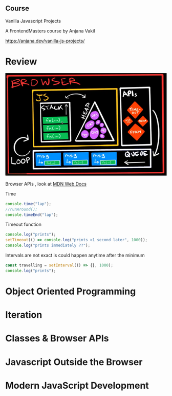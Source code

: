 ## Course

Vanilla Javascript Projects

A FrontendMasters course by Anjana Vakil

https://anjana.dev/vanilla-js-projects/

# Review

![Diagram Javascript Asynchronous](images/js_asynchronous.png)

Browser APIs , look at [MDN Web Docs](https://developer.mozilla.org/pt-BR/)

Time

```javascript
console.time("lap");
//runAround();
console.timeEnd("lap");
```

Timeout function

```javascript
console.log("prints");
setTimeout(() => console.log("prints >1 second later", 1000));
console.log("prints immediately ??");
```

Intervals are not exact is could happen anytime after the minimum

```javascript
const travelling = setInterval(() => {}, 1000);
console.log("prints");
```

# Object Oriented Programming

# Iteration

# Classes & Browser APIs

# Javascript Outside the Browser

# Modern JavaScript Development
